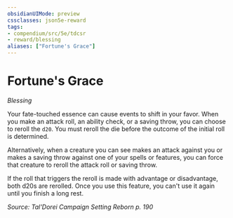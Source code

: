```yaml
---
obsidianUIMode: preview
cssclasses: json5e-reward
tags:
- compendium/src/5e/tdcsr
- reward/blessing
aliases: ["Fortune's Grace"]
---
```

# Fortune's Grace
*Blessing*  

Your fate-touched essence can cause events to shift in your favor. When you make an attack roll, an ability check, or a saving throw, you can choose to reroll the `d20`. You must reroll the die before the outcome of the initial roll is determined.

Alternatively, when a creature you can see makes an attack against you or makes a saving throw against one of your spells or features, you can force that creature to reroll the attack roll or saving throw.

If the roll that triggers the reroll is made with advantage or disadvantage, both d20s are rerolled. Once you use this feature, you can't use it again until you finish a long rest.

*Source: Tal'Dorei Campaign Setting Reborn p. 190*